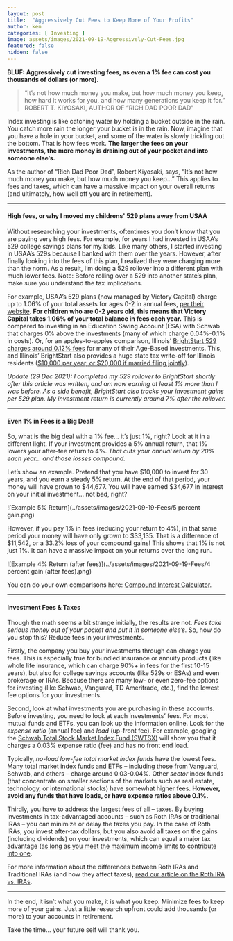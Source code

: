 ```yaml
---
layout: post
title:  "Aggressively Cut Fees to Keep More of Your Profits"
author: ken
categories: [ Investing ]
image: assets/images/2021-09-19-Aggressively-Cut-Fees.jpg
featured: false
hidden: false
---
```


**BLUF: Aggressively cut investing fees, as even a 1% fee can cost you thousands of dollars (or more).**

> “It’s not how much money you make, but how much money you keep, how hard it works for you, and how many generations you keep it for.”
> ROBERT T. KIYOSAKI, AUTHOR OF “RICH DAD POOR DAD”

Index investing is like catching water by holding a bucket outside in the rain.  You catch more rain the longer your bucket is in the rain.  Now, imagine that you have a hole in your bucket, and some of the water is slowly trickling out the bottom.  That is how fees work.  **The larger the fees on your investments, the more money is draining out of your pocket and into someone else’s.**

As the author of “Rich Dad Poor Dad”, Robert Kiyosaki, says, “It’s not how much money you make, but how much money you keep…”  This applies to fees and taxes, which can have a massive impact on your overall returns (and ultimately, how well off you are in retirement).

-----------

#### High fees, or why I moved my childrens' 529 plans away from USAA

Without researching your investments, oftentimes you don’t know that you are paying very high fees.  For example, for years I had invested in USAA’s 529 college savings plans for my kids.  Like many others, I started investing in USAA’s 529s because I banked with them over the years.  However, after finally looking into the fees of this plan, I realized they were charging more than the norm. As a result, I’m doing a 529 rollover into a different plan with much lower fees. Note: Before rolling over a 529 into another state’s plan, make sure you understand the tax implications.

For example, USAA’s 529 plans (now managed by Victory Capital) charge up to 1.06% of your total assets for ages 0-2 in annual fees, [per their website](https://investor.vcm.com/products/usaa-529-college-savings-plan/usaa-529-college-savings-plan-details/usaa-529-college-savings-plan-performance). **For children who are 0-2 years old, this means that Victory Capital takes 1.06% of your total balance in fees each year.**  This is compared to investing in an Education Saving Account (ESA) with Schwab that charges 0% above the investments (many of which charge 0.04%-0.1% in costs).  Or, for an apples-to-apples comparison, Illinois’ [BrightStart 529 charges around 0.12% fees](https://www.brightstart.com/performance/daily/?portfolio=all) for many of their Age-Based investments.  This, and Illinois’ BrightStart also provides a huge state tax write-off for Illinois residents ([$10,000 per year, or $20,000 if married filing jointly](https://www.brightstart.com/tax-center/)).

_Update (29 Dec 2021): I completed my 529 rollover to BrightStart shortly after this article was written, and am now earning at least 1% more than I was before.  As a side benefit, BrightStart also tracks your investment gains per 529 plan.  My investment return is currently around 7% after the rollover._

-----------

#### Even 1% in Fees is a Big Deal!

So, what is the big deal with a 1% fee… it’s just 1%, right?  Look at it in a different light.  If your investment provides a 5% annual return, that 1% lowers your after-fee
return to 4%.  *That cuts your annual return by 20% each year… and those losses compound.*

Let’s show an example.  Pretend that you have $10,000 to invest for 30 years, and you earn a steady 5% return.  At the end of that period, your money will have grown to $44,677. You will have earned $34,677 in interest on your initial investment… not bad, right?

![Example 5% Return](../assets/images/2021-09-19-Fees/5 percent gain.png)

However, if you pay 1% in fees (reducing your return to 4%), in that same period your money will have only grown to $33,135.  That is a difference of $11,542, or a 33.2% loss of your compound gains! This shows that 1% is not just 1%. It can have a massive impact on your returns over the long run.

![Example 4% Return (after fees)](../assets/images/2021-09-19-Fees/4 percent gain (after fees).png)

You can do your own comparisons here: [Compound Interest Calculator](http://www.helpfulcalculators.com/compound-interest-calculator).

----------------------

#### Investment Fees & Taxes

Though the math seems a bit strange initially, the results are not.  *Fees take serious money out of your pocket and put it in someone else’s.*  So, how do you stop this?  Reduce fees in your investments.

Firstly, the company you buy your investments through can charge you fees.  This is especially true for bundled insurance or annuity products (like whole life insurance, which can charge 90%+ in fees for the first 10-15 years), but also for college savings accounts (like 529s or ESAs) and even brokerage or IRAs.  Because there are many low- or even zero-fee options for investing (like Schwab, Vanguard, TD Ameritrade, etc.), find the lowest fee options for your investments.  

Second, look at what investments you are purchasing in these accounts.  Before investing, you need to look at each investments’ fees. For most mutual funds and ETFs, you can look up the information online.  Look for the _expense ratio_ (annual fee) and _load_ (up-front fee).  For example, googling the [Schwab Total Stock Market Index Fund (SWTSX)](https://www.google.com/finance/quote/SWTSX:MUTF?sa=X&ved=2ahUKEwjug9-4vYvzAhXVLs0KHVzJDkYQ3ecFegQIDRAR&window=1M) will show you that it charges a 0.03% expense ratio (fee) and has no front end load.  

Typically, _no-load low-fee total market index funds_ have the lowest fees.  Many total market index funds and ETFs – including those from Vanguard, Schwab, and others – charge around 0.03-0.04%.  Other _sector_ index funds (that concentrate on smaller sections of the markets such as real estate, technology, or international stocks) have somewhat higher fees.  **However, avoid any funds that have loads, or have expense ratios above 0.1%.** 

Thirdly, you have to address the largest fees of all – taxes.  By buying investments in tax-advantaged accounts – such as Roth IRAs or traditional IRAs – you can minimize or delay the taxes you pay.  In the case of Roth IRAs, you invest after-tax dollars, but you also avoid all taxes on the gains (including dividends) on your investments, which can equal a major tax advantage ([as long as you meet the maximum income limits to contribute into one](https://www.irs.gov/retirement-plans/amount-of-roth-ira-contributions-that-you-can-make-for-2021).

For more information about the differences between Roth IRAs and Traditional IRAs (and how they affect taxes), [read our article on the Roth IRA vs. IRAs](https://www.militaryinvestor.org/IRA-vs-Roth-IRA/).

-------------------

In the end, it isn’t what you make, it is what you keep.  Minimize fees to keep more of your gains.  Just a little research upfront could add thousands (or more) to your accounts in retirement. 

Take the time… your future self will thank you.
